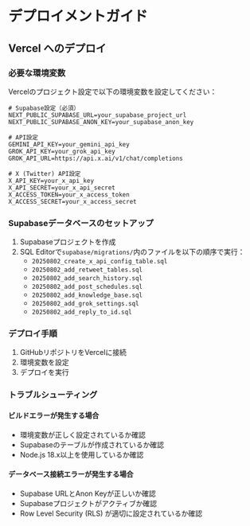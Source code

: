 # デプロイメントガイド

## Vercel へのデプロイ

### 必要な環境変数

Vercelのプロジェクト設定で以下の環境変数を設定してください：

```
# Supabase設定（必須）
NEXT_PUBLIC_SUPABASE_URL=your_supabase_project_url
NEXT_PUBLIC_SUPABASE_ANON_KEY=your_supabase_anon_key

# API設定
GEMINI_API_KEY=your_gemini_api_key
GROK_API_KEY=your_grok_api_key
GROK_API_URL=https://api.x.ai/v1/chat/completions

# X (Twitter) API設定
X_API_KEY=your_x_api_key
X_API_SECRET=your_x_api_secret
X_ACCESS_TOKEN=your_x_access_token
X_ACCESS_SECRET=your_x_access_secret
```

### Supabaseデータベースのセットアップ

1. Supabaseプロジェクトを作成
2. SQL Editorで`supabase/migrations/`内のファイルを以下の順序で実行：
   - `20250802_create_x_api_config_table.sql`
   - `20250802_add_retweet_tables.sql`
   - `20250802_add_search_history.sql`
   - `20250802_add_post_schedules.sql`
   - `20250802_add_knowledge_base.sql`
   - `20250802_add_grok_settings.sql`
   - `20250802_add_reply_to_id.sql`

### デプロイ手順

1. GitHubリポジトリをVercelに接続
2. 環境変数を設定
3. デプロイを実行

### トラブルシューティング

#### ビルドエラーが発生する場合
- 環境変数が正しく設定されているか確認
- Supabaseのテーブルが作成されているか確認
- Node.js 18.x以上を使用しているか確認

#### データベース接続エラーが発生する場合
- Supabase URLとAnon Keyが正しいか確認
- Supabaseプロジェクトがアクティブか確認
- Row Level Security (RLS) が適切に設定されているか確認
